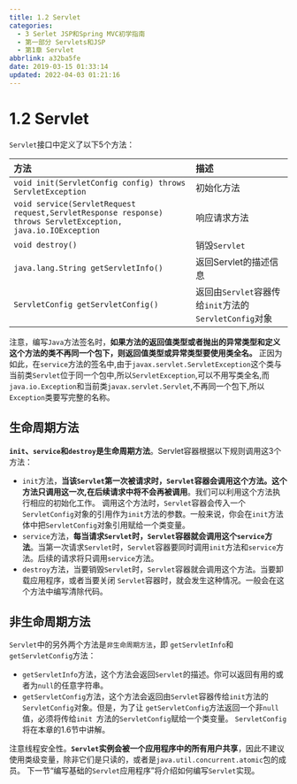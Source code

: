 ```yaml
---
title: 1.2 Servlet
categories: 
  - 3 Serlet JSP和Spring MVC初学指南
  - 第一部分 Servlets和JSP
  - 第1章 Servlet
abbrlink: a32ba5fe
date: 2019-03-15 01:33:14
updated: 2022-04-03 01:21:16
---
```

# 1.2 Servlet #
`Servlet`接口中定义了以下5个方法：

|方法|描述|
|:---|:---|
|`void init(ServletConfig config) throws ServletException`|初始化方法|
|`void service(ServletRequest request,ServletResponse response) throws ServletException, java.io.IOException`|响应请求方法|
|`void destroy()`|销毁`Servlet`|
|`java.lang.String getServletInfo()`|返回Servlet的描述信息|
|`ServletConfig getServletConfig()`|返回由`Servlet`容器传给`init`方法的`ServletConfig`对象|

注意，编写`Java`方法签名时，**如果方法的返回值类型或者抛出的异常类型和定义这个方法的类不再同一个包下，则返回值类型或异常类型要使用类全名。** 正因为如此，在`service`方法的签名中,由于`javax.servlet.ServletException`这个类与当前类`Servlet`位于同一个包中,所以`ServletException`,可以不用写类全名,而`java.io.Exception`和当前类`javax.servlet.Servlet`,不再同一个包下,所以`Exception`类要写完整的名称。
## 生命周期方法 ##
**`init`、`service`和`destroy`是生命周期方法**。Servlet容器根据以下规则调用这3个方法：
- `init`方法，**当该`Servlet`第一次被请求时，`Servlet`容器会调用这个方法。这个方法只调用这一次,在后续请求中将不会再被调用**。我们可以利用这个方法执行相应的初始化工作。 调用这个方法时，`Servlet`容器会传入一个 `ServletConfig`对象的引用作为`init`方法的参数。一般来说，你会在`init`方法体中把`ServletConfig`对象引用赋给一个类变量。
- `service`方法，**每当请求`Servlet`时，`Servlet`容器就会调用这个`service`方法**。当第一次请求`Servlet`时，`Servlet`容器要同时调用`init`方法和`service`方法。后续的请求将只调用`service`方法。
- `destroy`方法，当要销毁`Servlet`时，`Servlet`容器就会调用这个方法。当要卸载应用程序，或者当要关闭 `Servlet`容器时，就会发生这种情况。一般会在这个方法中编写清除代码。

## 非生命周期方法 ##
`Servlet`中的另外两个方法是`非生命周期方法`，即 `getServletInfo`和`getServletConfig`方法：
- `getServletInfo`方法，这个方法会返回`Servlet`的描述。你可以返回有用的或者为`null`的任意字符串。
- `getServletConfig`方法，这个方法会返回由`Servlet`容器传给`init`方法的`ServletConfig`对象。但是，为了让 `getServletConfig`方法返回一个非`null`值，必须将传给`init `方法的`ServletConfig`赋给一个类变量。 `ServletConfig`将在本章的1.6节中讲解。

注意线程安全性。**`Servlet`实例会被一个应用程序中的所有用户共享**，因此不建议使用类级变量，除非它们是只读的，或者是`java.util.concurrent.atomic`包的成员。 下一节“编写基础的`Servlet`应用程序”将介绍如何编写`Servlet`实现。


